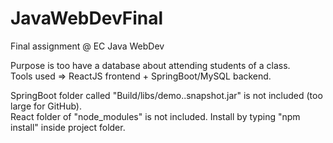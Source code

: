 # JavaWebDevFinal
Final assignment @ EC Java WebDev

Purpose is too have a database about attending students of a class.\
Tools used => ReactJS frontend + SpringBoot/MySQL backend.

SpringBoot folder called "Build/libs/demo..snapshot.jar" is not included (too large for GitHub).\
React folder of "node_modules" is not included. Install by typing "npm install" inside project folder.

